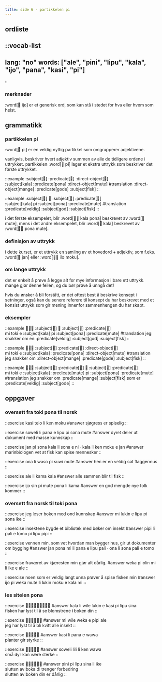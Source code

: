 ```yaml
---
title: side 6 - partikkelen pi 
---
```


## ordliste
::vocab-list
---
lang: "no"
words: ["ale", "pini", "lipu", "kala", "ijo", "pana", "kasi", "pi"]
---
::

### merknader

:word[󱤌 ijo] er et generisk ord, som kan stå i stedet for hva eller hvem som helst.


## grammatikk
### partikkelen pi

:word[󱥍 pi] er en veldig nyttig partikkel som omgrupperer adjektivene.

vanligvis, beskriver hvert adjektiv summen av alle de tidligere ordene i uttrykket. partikkelen :word[󱥍 pi] lager et ekstra uttrykk som beskriver det første uttrykket. 

::example
:subject[󱤔] :predicate[󱥔] :direct-object[󱤼] \
:subject[kala] :predicate[pona] :direct-object[mute]
#translation
:direct-object[mange] :predicate[gode] :subject[fisk]
::

::example
:subject[󱤔] 󱥍 :subject[󱥔] :predicate[󱤼] \
:subject[kala] pi :subject[pona] :predicate[mute]
#translation
:predicate[veldig] :subject[god] :subject[fisk]
::

i det første eksempelet, blir :word[󱤔󱥔 kala pona] beskrevet av :word[󱤼 mute], mens i det andre eksempelet, blir :word[󱤔 kala] beskrevet av :word[󱥔󱤼 pona mute]. 

### definisjon av uttrykk

i dette kurset, er et uttrykk en samling av et hovedord + adjektiv, som f.eks. :word[󱤑 jan] eller :word[󱤎󱤶 ilo moku].

### om lange uttrykk

det er enkelt å prøve å legge alt for mye informasjon i bare ett uttrykk. mange gjør denne feilen, og du bør prøve å unngå det!

hvis du ønsker å bli forstått, er det oftest best å beskrive konsept i setninger, også kan du senere referere til konsept du har beskrevet med et konsist uttrykk som gir mening innenfor sammenhengen du har skapt.


### eksempler
::example
󱤴󱥬󱤉 :subject[󱤔] 󱥍 :subject[󱥔] :predicate[󱤼] \
mi toki e :subject[kala] pi :subject[pona] :predicate[mute]
#translation
jeg snakker om en :predicate[veldig] :subject[god] :subject[fisk]
::

::example
󱤴󱥬󱤉 :subject[󱤔] :predicate[󱥔] :direct-object[󱤼] \
mi toki e :subject[kala] :predicate[pona] :direct-object[mute]
#translation
jeg snakker om :direct-object[mange] :predicate[gode] :subject[fisk]
::

::example
󱤴󱥬󱤉 :subject[󱤔] :predicate[󱤼] 󱥍 :subject[󱥔] :predicate[󱤼] \
mi toki e :subject[kala] :predicate[mute] pi :subject[pona] :predicate[mute]
#translation
jeg snakker om :predicate[mange] :subject[fisk] som er :predicate[veldig] :subject[gode]
::

## oppgaver
### oversett fra toki pona til norsk
::exercise
kasi telo li ken moku
#answer
sjøgress er spiselig
::

::exercise
soweli li pana e lipu pi sona mute
#answer
dyret deler ut dokument med masse kunnskap
::

::exercise
jan pi sona kala li sona e ni · kala li ken moku e jan
#answer
marinbiologen vet at fisk kan spise mennesker
::

::exercise
ona li waso pi suwi mute
#answer
hen er en veldig søt flaggermus
::

::exercise
ale li kama kala
#answer
alle sammen blir til fisk
::

::exercise
ijo sin pi mute pona li kama
#answer
en god mengde nye folk kommer
::

### oversett fra norsk til toki pona
::exercise
jeg leser boken med ond kunnskap
#answer
mi lukin e lipu pi sona ike
::

::exercise
insektene bygde et bibliotek med bøker om insekt
#answer
pipi li pali e tomo pi lipu pipi
::

::exercise
vennen min, som vet hvordan man bygger hus, gir ut dokumenter om bygging
#answer
jan pona mi li pana e lipu pali · ona li sona pali e tomo
::

::exercise
fraværet av kjæresten min gjør alt dårlig.
#answer
weka pi olin mi li ike e ale
::

::exercise
noen som er veldig langt unna prøver å spise fisken min
#answer
ijo pi weka mute li lukin moku e kala mi
::

### les sitelen pona
::exercise
󱤔󱤧󱥷󱤮󱤉󱤗󱥍󱤪󱥞
#answer
kala li wile lukin e kasi pi lipu sina \
fisken har lyst til å se blomstrene i boken din
::

::exercise
󱤴󱥷󱥶󱤉󱥑󱤄
#answer
mi wile weka e pipi ale \
jeg har lyst til å bli kvitt alle insekt
::

::exercise
󱤗󱤧󱥌󱤉󱥵
#answer
kasi li pana e wawa \
planter gir styrke
::

::exercise
󱥢󱤨󱤧󱤘󱥵
#answer
soweli lili li ken wawa \
små dyr kan være sterke
::

::exercise
󱥐󱥍󱤪󱥞󱤧󱤍
#answer
pini pi lipu sina li ike \
slutten av boka di trenger forbedring \
slutten av boken din er dårlig
::